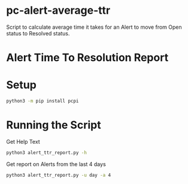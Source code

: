 # pc-alert-average-ttr
Script to calculate average time it takes for an Alert to move from Open status to Resolved status.


# Alert Time To Resolution Report

# Setup
```bash
python3 -m pip install pcpi
```

# Running the Script

Get Help Text
```bash
python3 alert_ttr_report.py -h
```

Get report on Alerts from the last 4 days
```bash
python3 alert_ttr_report.py -u day -a 4
```
